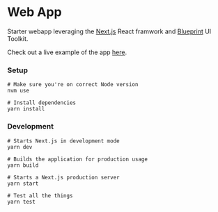 # Web App

Starter webapp leveraging the [Next.js](https://nextjs.org/) React framwork and [Blueprint](https://blueprintjs.com/) UI Toolkit.

Check out a live example of the app [here](https://webapp.seth.now.sh).

### Setup

```
# Make sure you're on correct Node version
nvm use

# Install dependencies
yarn install
```

### Development

```
# Starts Next.js in development mode
yarn dev

# Builds the application for production usage
yarn build

# Starts a Next.js production server
yarn start

# Test all the things
yarn test
```
